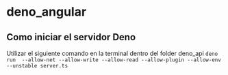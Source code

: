 # deno_angular
## Como iniciar el servidor Deno
Utilizar el siguiente comando en la terminal dentro del folder deno_api
`deno run  --allow-net --allow-write --allow-read --allow-plugin --allow-env --unstable server.ts`